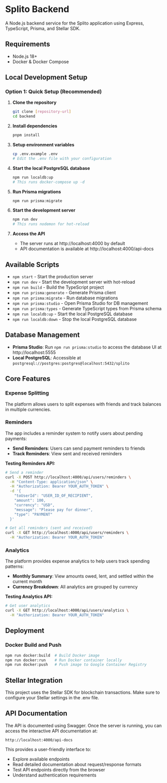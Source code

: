 # Splito Backend

A Node.js backend service for the Splito application using Express, TypeScript, Prisma, and Stellar SDK.

## Requirements

- Node.js 18+
- Docker & Docker Compose

## Local Development Setup

### Option 1: Quick Setup (Recommended)

1. **Clone the repository**

   ```bash
   git clone [repository-url]
   cd backend
   ```

2. **Install dependencies**

   ```bash
   pnpm install
   ```

3. **Setup environment variables**

   ```bash
   cp .env.example .env
   # Edit the .env file with your configuration
   ```

4. **Start the local PostgreSQL database**

   ```bash
   npm run localdb:up
   # This runs docker-compose up -d
   ```

5. **Run Prisma migrations**

   ```bash
   npm run prisma:migrate
   ```

6. **Start the development server**

   ```bash
   npm run dev
   # This runs nodemon for hot-reload
   ```

7. **Access the API**
   - The server runs at http://localhost:4000 by default
   - API documentation is available at http://localhost:4000/api-docs

## Available Scripts

- `npm start` - Start the production server
- `npm run dev` - Start the development server with hot-reload
- `npm run build` - Build the TypeScript project
- `npm run prisma:generate` - Generate Prisma client
- `npm run prisma:migrate` - Run database migrations
- `npm run prisma:studio` - Open Prisma Studio for DB management
- `npm run prisma:types` - Generate TypeScript types from Prisma schema
- `npm run localdb:up` - Start the local PostgreSQL database
- `npm run localdb:down` - Stop the local PostgreSQL database

## Database Management

- **Prisma Studio**: Run `npm run prisma:studio` to access the database UI at http://localhost:5555
- **Local PostgreSQL**: Accessible at `postgresql://postgres:postgres@localhost:5432/splito`

## Core Features

### Expense Splitting

The platform allows users to split expenses with friends and track balances in multiple currencies.

### Reminders

The app includes a reminder system to notify users about pending payments:

- **Send Reminders**: Users can send payment reminders to friends
- **Track Reminders**: View sent and received reminders

**Testing Reminders API:**

```bash
# Send a reminder
curl -X POST http://localhost:4000/api/users/reminders \
  -H "Content-Type: application/json" \
  -H "Authorization: Bearer YOUR_AUTH_TOKEN" \
  -d '{
    "toUserId": "USER_ID_OF_RECIPIENT",
    "amount": 100,
    "currency": "USD",
    "message": "Please pay for dinner",
    "type": "PAYMENT"
  }'

# Get all reminders (sent and received)
curl -X GET http://localhost:4000/api/users/reminders \
  -H "Authorization: Bearer YOUR_AUTH_TOKEN"
```

### Analytics

The platform provides expense analytics to help users track spending patterns:

- **Monthly Summary**: View amounts owed, lent, and settled within the current month
- **Currency Breakdown**: All analytics are grouped by currency

**Testing Analytics API:**

```bash
# Get user analytics
curl -X GET http://localhost:4000/api/users/analytics \
  -H "Authorization: Bearer YOUR_AUTH_TOKEN"
```

## Deployment

### Docker Build and Push

```bash
npm run docker:build  # Build Docker image
npm run docker:run    # Run Docker container locally
npm run docker:push   # Push image to Google Container Registry
```

## Stellar Integration

This project uses the Stellar SDK for blockchain transactions. Make sure to configure your Stellar settings in the .env file.

## API Documentation

The API is documented using Swagger. Once the server is running, you can access the interactive API documentation at:

```
http://localhost:4000/api-docs
```

This provides a user-friendly interface to:

- Explore available endpoints
- Read detailed documentation about request/response formats
- Test API endpoints directly from the browser
- Understand authentication requirements
